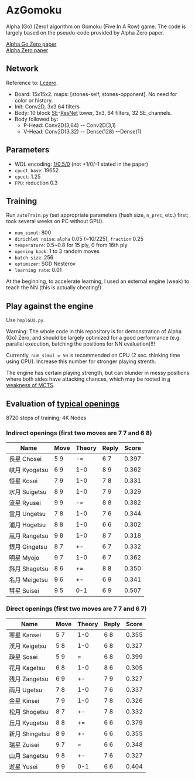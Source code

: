 # AzGomoku
Alpha (Go) (Zero) algorithm on Gomoku (Five In A Row) game. The code is largely based on the pseudo-code provided by Alpha Zero paper.

[Alpha Go Zero paper](https://www.nature.com/articles/nature24270?sf123103138=1)  
[Alpha Zero paper](https://science.sciencemag.org/content/362/6419/1140)

## Network
Reference to: [Lczero](https://lczero.org/dev/backend/nn/).

- Board: 15x15x2. maps: [stones-self, stones-opponent]. No need for color or history.
- Init: Conv2D, 3x3 64 filters   
- Body: 10 block [SE](https://arxiv.org/abs/1709.01507)-[ResNet](https://arxiv.org/abs/1512.03385) tower, 3x3, 64 filters, 32 SE_channels.  
- Body followed by:
    - P-Head: Conv2D(3,64) -- Conv2D(3,1)   
    - V-Head: Conv2D(3,32) -- Dense(128) --Dense(1)

## Parameters
- WDL encoding: [1/0.5/0]((https://lczero.org/blog/2018/12/alphazero-paper-and-lc0-v0191/)) (not +1/0/-1 stated in the paper)
- `cpuct_base`: 19652
- `cpuct`: 1.25
- `FPU`: reduction 0.3

## Training
Run `autoTrain.py` (set appropriate parameters (hash size, `n_prec`, etc.) first; took several weeks on PC without GPU).
- `num_simul`: 800
- `dirichlet noise`: `alpha` 0.05 (~10/225), `fraction` 0.25
- `temperature`: 0.5~0.8 for 15 ply, 0 from 16th ply
- `opening book`: 1 to 3 random moves
- `batch size`: 256
- `optimizer`: SGD Nesterov
- `learning rate`: 0.01

At the beginning, to accelerate learning, I used an external engine (weak) to teach the NN (this is actually cheating!).

## Play against the engine
Use `hmplGUI.py`.

Warning: The whole code in this repository is for demonstration of Alpha (Go) Zero, and should be largely optimized for a good performance (e.g. parallel execution, batching the positions for NN evaluation)!!!

Currently, `num_simul = 50` is recommended on CPU (2 sec. thinking time using CPU). Increase this number for stronger playing strenth. 

The engine has certain playing strength, but can blunder in messy positions where both sides have attacking chances, which may be rooted in [a weakness of MCTS](https://en.wikipedia.org/wiki/Monte_Carlo_tree_search#Advantages_and_disadvantages).

## Evaluation of [typical openings](https://en.wikipedia.org/wiki/Renju_opening_pattern)
8720 steps of training; 4K Nodes
### Indirect openings (first two moves are 7 7 and 6 8)
| Name           | Move | Theory | Reply | Score |
| -----------    | ---- | ------ | ----- | ----- |
| 長星 Chosei    | 5 9  | -=     | 6 7   | 0.397 |
| 峡月 Kyogetsu  | 6 9  | 1-0    | 8 9   | 0.362 |
| 恒星 Kosei     | 7 9  | 1-0    | 7 8   | 0.331 |
| 水月 Suigetsu  | 8 9  | 1-0    | 7 9   | 0.329 |
| 流星 Ryusei    | 9 9  | -=     | 8 8   | 0.382 |
| 雲月 Ungetsu   | 7 8  | 1-0    | 7 6   | 0.344 |
| 浦月 Hogetsu   | 8 8  | 1-0    | 6 6   | 0.302 |
| 嵐月 Rangetsu  | 9 8  | 1-0    | 8 7   | 0.318 |
| 銀月 Gingetsu  | 8 7  | +-     | 6 7   | 0.332 |
| 明星 Myojo     | 9 7  | 1-0    | 6 7   | 0.362 |
| 斜月 Shagetsu  | 8 6  | +=     | 8 8   | 0.350 |
| 名月 Meigetsu  | 9 6  | +-     | 6 9   | 0.341 |
| 彗星 Suisei    | 9 5  | 0-1    | 6 9   | 0.507 |

### Direct openings (first two moves are 7 7 and 6 7)
| Name           | Move | Theory | Reply | Score |
| -----------    | ---- | ------ | ----- | ----- |
| 寒星 Kansei    | 5 7  | 1-0    | 6 8   | 0.355 |
| 渓月 Keigetsu  | 5 8  | 1-0    | 6 8   | 0.327 |
| 疎星 Sosei     | 5 9  | =      | 6 8   | 0.399 |
| 花月 Kagetsu   | 6 8  | 1-0    | 8 6   | 0.305 |
| 残月 Zangetsu  | 6 9  | +-     | 7 9   | 0.327 |
| 雨月 Ugetsu    | 7 8  | 1-0    | 7 6   | 0.337 |
| 金星 Kinsei    | 7 9  | 1-0    | 7 8   | 0.326 |
| 松月 Shogetsu  | 8 7  | +-     | 7 8   | 0.332 |
| 丘月 Kyugetsu  | 8 8  | +=     | 6 6   | 0.379 |
| 新月 Shingetsu | 8 9  | +-     | 6 6   | 0.355 |
| 瑞星 Zuisei    | 9 7  | =      | 6 6   | 0.348 |
| 山月 Sangetsu  | 9 8  | +-     | 7 6   | 0.327 |
| 遊星 Yusei     | 9 9  | 0-1    | 6 6   | 0.404 |